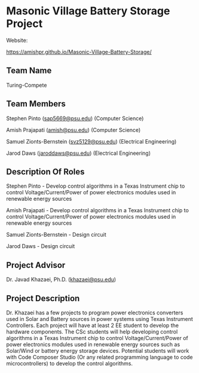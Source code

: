 # Masonic Village Battery Storage Project

Website:

https://amishpr.github.io/Masonic-Village-Battery-Storage/

## Team Name

Turing-Compete

## Team Members

Stephen Pinto (sap5669@psu.edu) (Computer Science)

Amish Prajapati (amish@psu.edu) (Computer Science)

Samuel Zionts-Bernstein (svz5129@psu.edu) (Electrical Engineering)

Jarod Daws (jaroddaws@psu.edu) (Electrical Engineering)

## Description Of Roles

Stephen Pinto - Develop control algorithms in a Texas Instrument chip to control Voltage/Current/Power of power electronics modules used in renewable energy sources

Amish Prajapati - Develop control algorithms in a Texas Instrument chip to control Voltage/Current/Power of power electronics modules used in renewable energy sources

Samuel Zionts-Bernstein - Design circuit 

Jarod Daws - Design circuit

## Project Advisor

Dr. Javad Khazaei, Ph.D. (khazaei@psu.edu)

## Project Description

Dr. Khazaei has a few projects to program power electronics converters used in Solar and Battery sources in power systems using Texas Instrument Controllers. Each project will have at least 2 EE student to develop the hardware components. The CSc students will help developing control algorithms in a Texas Instrument chip to control Voltage/Current/Power of power electronics modules used in renewable energy sources such as Solar/Wind or battery energy storage devices. Potential students will work with Code Composer Studio (Or any related programming language to code microcontrollers) to develop the control algorithms.
